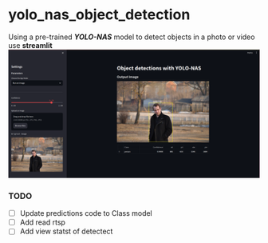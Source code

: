 # yolo_nas_object_detection

Using a pre-trained ***YOLO-NAS*** model to detect objects in a photo or video use **streamlit**
![imagePath](data/scrn.png)

### TODO 
- [ ] Update predictions code to Class model
- [ ] Add read rtsp 
- [ ] Add view statst of detectect
